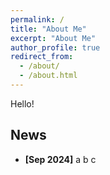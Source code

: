```yaml
---
permalink: /
title: "About Me"
excerpt: "About Me"
author_profile: true
redirect_from: 
  - /about/
  - /about.html
---   
```


Hello! 
## News
- **[Sep 2024]** a b c
